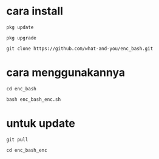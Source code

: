 # cara install 
```
pkg update
```
```
pkg upgrade
```
```
git clone https://github.com/what-and-you/enc_bash.git
```
# cara menggunakannya
```
cd enc_bash
```
```
bash enc_bash_enc.sh
```
# untuk update
```
git pull
```
```
cd enc_bash_enc
```
